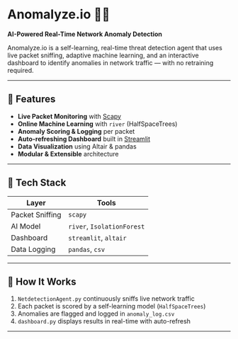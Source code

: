 # Anomalyze.io 🧠📡  
**AI-Powered Real-Time Network Anomaly Detection**

Anomalyze.io is a self-learning, real-time threat detection agent that uses live packet sniffing, adaptive machine learning, and an interactive dashboard to identify anomalies in network traffic — with no retraining required.

---

## 🚀 Features

- **Live Packet Monitoring** with [Scapy](https://scapy.net)
- **Online Machine Learning** with `river` (HalfSpaceTrees)
- **Anomaly Scoring & Logging** per packet
- **Auto-refreshing Dashboard** built in [Streamlit](https://streamlit.io)
- **Data Visualization** using Altair & pandas
- **Modular & Extensible** architecture

---

## 🧰 Tech Stack

| Layer | Tools |
|------|-------|
| Packet Sniffing | `scapy` |
| AI Model | `river`, `IsolationForest` |
| Dashboard | `streamlit`, `altair` |
| Data Logging | `pandas`, `csv` |

---

## 🧪 How It Works

1. `NetdetectionAgent.py` continuously sniffs live network traffic
2. Each packet is scored by a self-learning model (`HalfSpaceTrees`)
3. Anomalies are flagged and logged in `anomaly_log.csv`
4. `dashboard.py` displays results in real-time with auto-refresh

---
